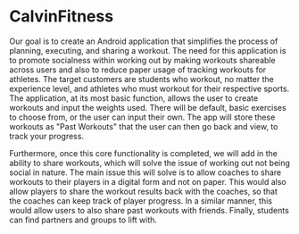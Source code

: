 # CalvinFitness

  Our goal is to create an Android application that simplifies the process of planning, executing, and sharing a workout. The need for this application is to promote socialness within working out by making workouts shareable across users and also to reduce paper usage of tracking workouts for athletes. The target customers are students who workout, no matter the experience level, and athletes who must workout for their respective sports. The application, at its most basic function, allows the user to create workouts and input the weights used. There will be default, basic exercises to choose from, or the user can input their own. The app will store these workouts as "Past Workouts" that the user can then go back and view, to track your progress.

  Furthermore, once this core functionality is completed, we will add in the ability to share workouts, which will solve the issue of working out not being social in nature. The main issue this will solve is to allow coaches to share workouts to their players in a digital form and not on paper. This would also allow players to share the workout results back with the coaches, so that the coaches can keep track of player progress. In a similar manner, this would allow users to also share past workouts with friends. Finally, students can find partners and groups to lift with.

